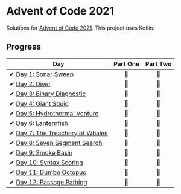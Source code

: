 # Advent of Code 2021

Solutions for [Advent of Code 2021][aoc]. This project uses Kotlin.

[aoc]: https://adventofcode.com/2021/

## Progress

| Day                                                                  | Part One | Part Two |
|----------------------------------------------------------------------|:--------:|:--------:|
| ✔ [Day 1: Sonar Sweep](src/main/kotlin/aoc/day1/Day1.kt)             |    🌟    |    🌟    |
| ✔ [Day 2: Dive!](src/main/kotlin/aoc/day2/Day2.kt)                   |    🌟    |    🌟    |
| ✔ [Day 3: Binary Diagnostic](src/main/kotlin/aoc/day3/Day3.kt)       |    🌟    |    🌟    |
| ✔ [Day 4: Giant Squid](src/main/kotlin/aoc/day4/Day4.kt)             |    🌟    |    🌟    |
| ✔ [Day 5: Hydrothermal Venture](src/main/kotlin/aoc/day5/Day5.kt)    |    🌟    |    🌟    |
| ✔ [Day 6: Lanternfish](src/main/kotlin/aoc/day6/Day6.kt)             |    🌟    |    🌟    |
| ✔ [Day 7: The Treachery of Whales](src/main/kotlin/aoc/day7/Day7.kt) |    🌟    |    🌟    |
| ✔ [Day 8: Seven Segment Search](src/main/kotlin/aoc/day8/Day8.kt)    |    🌟    |    🌟    |
| ✔ [Day 9: Smoke Basin](src/main/kotlin/aoc/day9/Day9.kt)             |    🌟    |    🌟    |
| ✔ [Day 10: Syntax Scoring](src/main/kotlin/aoc/day10/Day10.kt)       |    🌟    |    🌟    |
| ✔ [Day 11: Dumbo Octopus](src/main/kotlin/aoc/day11/Day11.kt)        |    🌟    |    🌟    |
| ✔ [Day 12: Passage Pathing](src/main/kotlin/aoc/day12/Day12.kt)      |    🌟    |    🌟    |